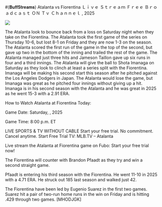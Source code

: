 #(𝐁𝐮𝐟𝐟𝐒𝐭𝐫𝐞𝐚𝐦𝐬) Atalanta vs Fiorentina Ｌｉｖｅ Ｓｔｒｅａｍ Ｆｒｅｅ Ｂｒｏａｄｃａｓｔ ＯＮ Ｔｖ Ｃｈａｎｎｅｌ , 2025  
  
  
[![](https://i.imgur.com/qSNzIqt.png)](https://movie.rssnews.media/fpGWtgSiE.php)  
  
The Atalanta look to bounce back from a loss on Saturday night when they take on the Fiorentina. The Atalanta took the first game of the series on Thursday 10-6, but lost 8-1 on Friday and they are now 1-3 on the season. The Atalanta scored the first run of the game in the top of the second, but gave up two in the bottom of the inning and trailed the rest of the game. The Atalanta managed just three hits and Jameson Taillon gave up six runs in four and a third innings. The Atalanta will give the ball to Shota Imanaga on Saturday as they look to clinch at least a series split with the Fiorentina. Imanaga will be making his second start this season after he pitched against the Los Angeles Dodgers in Japan. The Atalanta would lose the game, but Imanaga was great as he pitched four innings without giving up a hit. Imanaga is in his second season with the Atalanta and he was great in 2025 as he went 15-3 with a 2.91 ERA.

How to Watch Atalanta at Fiorentina Today:

Game Date: Saturday, , 2025

Game Time: 8:00 p.m. ET

LIVE SPORTS & TV WITHOUT CABLE
Start your free trial. No commitment. Cancel anytime.
Start Free Trial
TV: MLB.TV – Atalanta

Live stream the Atalanta at Fiorentina game on Fubo: Start your free trial now!

The Fiorentina will counter with Brandon Pfaadt as they try and win a second straight game.

Pfaadt is entering his third season with the Fiorentina. He went 11-10 in 2025 with a 4.71 ERA. He struck out 185 last season and walked just 42.

The Fiorentina have been led by Eugenio Suarez in the first two games. Suarez hit a pair of two-run home runs in the win on Friday and is hitting .429 through two games. [MHODJGK]